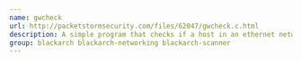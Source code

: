 ```yaml
---
name: gwcheck
url: http://packetstormsecurity.com/files/62047/gwcheck.c.html
description: A simple program that checks if a host in an ethernet network is a gateway to Internet.
group: blackarch blackarch-networking blackarch-scanner
---
```

